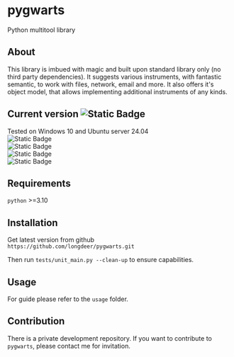 pygwarts
========
Python multitool library

About
-----
This library is imbued with magic and built upon standard library only (no third party dependencies). It suggests various instruments, with fantastic semantic, to work with files, network, email and more. It also offers it's object model, that allows implementing additional instruments of any kinds.

Current version ![Static Badge](https://img.shields.io/badge/rc1.4.9.6-purple)
---------------
Tested on Windows 10 and Ubuntu server 24.04
<br>![Static Badge](https://img.shields.io/badge/python3.10-passed-green?labelColor=blue)
<br>![Static Badge](https://img.shields.io/badge/python3.11-passed-green?labelColor=blue)
<br>![Static Badge](https://img.shields.io/badge/python3.12-passed-green?labelColor=blue)
<br>![Static Badge](https://img.shields.io/badge/python3.13-passed-green?labelColor=blue)

Requirements
------------
``python`` >=3.10

Installation
------------
Get latest version from github
<br>``https://github.com/longdeer/pygwarts.git``

Then run ``tests/unit_main.py --clean-up`` to ensure capabilities.

Usage
-----
For guide please refer to the ``usage`` folder.

Contribution
------------
There is a private development repository. If you want to contribute to ``pygwarts``, please contact me for invitation.
